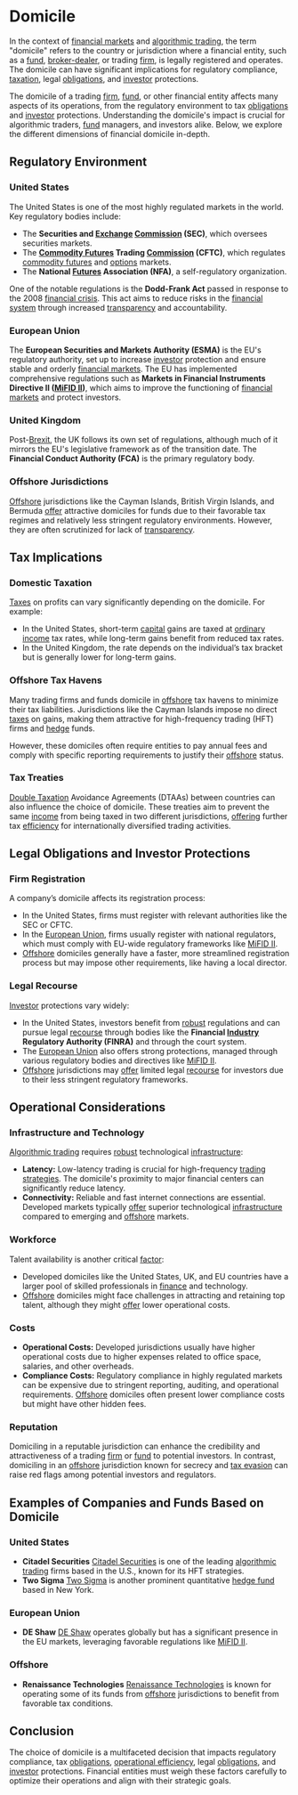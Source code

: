 # Domicile

In the context of [financial markets](../f/financial_market.md) and [algorithmic trading](../a/accountability.md), the term "domicile" refers to the country or jurisdiction where a financial entity, such as a [fund](../f/fund.md), [broker-dealer](../b/broker-dealer.md), or trading [firm](../f/firm.md), is legally registered and operates. The domicile can have significant implications for regulatory compliance, [taxation](../t/taxation.md), legal [obligations](../o/obligation.md), and [investor](../i/investor.md) protections. 

The domicile of a trading [firm](../f/firm.md), [fund](../f/fund.md), or other financial entity affects many aspects of its operations, from the regulatory environment to tax [obligations](../o/obligation.md) and [investor](../i/investor.md) protections. Understanding the domicile's impact is crucial for algorithmic traders, [fund](../f/fund.md) managers, and investors alike. Below, we explore the different dimensions of financial domicile in-depth.

## Regulatory Environment

### United States

The United States is one of the most highly regulated markets in the world. Key regulatory bodies include:
- The **Securities and [Exchange](../e/exchange.md) [Commission](../c/commission.md) (SEC)**, which oversees securities markets.
- The **[Commodity Futures](../c/commodity_futures.md) Trading [Commission](../c/commission.md) (CFTC)**, which regulates [commodity futures](../c/commodity_futures.md) and [options](../o/options.md) markets.
- The **National [Futures](../f/futures.md) Association (NFA)**, a self-regulatory organization.

One of the notable regulations is the **Dodd-Frank Act** passed in response to the 2008 [financial crisis](../f/financial_crisis.md). This act aims to reduce risks in the [financial system](../f/financial_system.md) through increased [transparency](../t/transparency.md) and accountability. 

### European Union

The **European Securities and Markets Authority (ESMA)** is the EU's regulatory authority, set up to increase [investor](../i/investor.md) protection and ensure stable and orderly [financial markets](../f/financial_market.md). The EU has implemented comprehensive regulations such as **Markets in Financial Instruments Directive II ([MiFID II](../m/mifid_ii.md))**, which aims to improve the functioning of [financial markets](../f/financial_market.md) and protect investors.

### United Kingdom

Post-[Brexit](../b/brexit.md), the UK follows its own set of regulations, although much of it mirrors the EU's legislative framework as of the transition date. The **Financial Conduct Authority (FCA)** is the primary regulatory body.

### Offshore Jurisdictions

[Offshore](../o/offshore.md) jurisdictions like the Cayman Islands, British Virgin Islands, and Bermuda [offer](../o/offer.md) attractive domiciles for funds due to their favorable tax regimes and relatively less stringent regulatory environments. However, they are often scrutinized for lack of [transparency](../t/transparency.md).

## Tax Implications

### Domestic Taxation

[Taxes](../t/taxes.md) on profits can vary significantly depending on the domicile. For example:
- In the United States, short-term [capital](../c/capital.md) gains are taxed at [ordinary income](../o/ordinary_income.md) tax rates, while long-term gains benefit from reduced tax rates.
- In the United Kingdom, the rate depends on the individual’s tax bracket but is generally lower for long-term gains.

### Offshore Tax Havens

Many trading firms and funds domicile in [offshore](../o/offshore.md) tax havens to minimize their tax liabilities. Jurisdictions like the Cayman Islands impose no direct [taxes](../t/taxes.md) on gains, making them attractive for high-frequency trading (HFT) firms and [hedge](../h/hedge.md) funds. 

However, these domiciles often require entities to pay annual fees and comply with specific reporting requirements to justify their [offshore](../o/offshore.md) status.

### Tax Treaties

[Double Taxation](../d/double_taxation.md) Avoidance Agreements (DTAAs) between countries can also influence the choice of domicile. These treaties aim to prevent the same [income](../i/income.md) from being taxed in two different jurisdictions, [offering](../o/offering.md) further tax [efficiency](../e/efficiency.md) for internationally diversified trading activities.

## Legal Obligations and Investor Protections

### Firm Registration

A company’s domicile affects its registration process:
- In the United States, firms must register with relevant authorities like the SEC or CFTC.
- In the [European Union](../e/european_union_(eu).md), firms usually register with national regulators, which must comply with EU-wide regulatory frameworks like [MiFID II](../m/mifid_ii.md).
- [Offshore](../o/offshore.md) domiciles generally have a faster, more streamlined registration process but may impose other requirements, like having a local director.

### Legal Recourse

[Investor](../i/investor.md) protections vary widely:
- In the United States, investors benefit from [robust](../r/robust.md) regulations and can pursue legal [recourse](../r/recourse.md) through bodies like the **Financial [Industry](../i/industry.md) Regulatory Authority (FINRA)** and through the court system.
- The [European Union](../e/european_union_(eu).md) also offers strong protections, managed through various regulatory bodies and directives like [MiFID II](../m/mifid_ii.md).
- [Offshore](../o/offshore.md) jurisdictions may [offer](../o/offer.md) limited legal [recourse](../r/recourse.md) for investors due to their less stringent regulatory frameworks.

## Operational Considerations

### Infrastructure and Technology

[Algorithmic trading](../a/accountability.md) requires [robust](../r/robust.md) technological [infrastructure](../i/infrastructure.md):
- **Latency:** Low-latency trading is crucial for high-frequency [trading strategies](../t/trading_strategies.md). The domicile's proximity to major financial centers can significantly reduce latency.
- **Connectivity:** Reliable and fast internet connections are essential. Developed markets typically [offer](../o/offer.md) superior technological [infrastructure](../i/infrastructure.md) compared to emerging and [offshore](../o/offshore.md) markets.

### Workforce

Talent availability is another critical [factor](../f/factor.md):
- Developed domiciles like the United States, UK, and EU countries have a larger pool of skilled professionals in [finance](../f/finance.md) and technology.
- [Offshore](../o/offshore.md) domiciles might face challenges in attracting and retaining top talent, although they might [offer](../o/offer.md) lower operational costs.

### Costs

- **Operational Costs:** Developed jurisdictions usually have higher operational costs due to higher expenses related to office space, salaries, and other overheads.
- **Compliance Costs:** Regulatory compliance in highly regulated markets can be expensive due to stringent reporting, auditing, and operational requirements. [Offshore](../o/offshore.md) domiciles often present lower compliance costs but might have other hidden fees.

### Reputation

Domiciling in a reputable jurisdiction can enhance the credibility and attractiveness of a trading [firm](../f/firm.md) or [fund](../f/fund.md) to potential investors. In contrast, domiciling in an [offshore](../o/offshore.md) jurisdiction known for secrecy and [tax evasion](../t/tax_evasion.md) can raise red flags among potential investors and regulators.

## Examples of Companies and Funds Based on Domicile

### United States

- **Citadel Securities** [Citadel Securities](https://www.citadelsecurities.com/) is one of the leading [algorithmic trading](../a/accountability.md) firms based in the U.S., known for its HFT strategies.
- **Two Sigma** [Two Sigma](https://www.twosigma.com/) is another prominent quantitative [hedge fund](../h/hedge_fund.md) based in New York.

### European Union

- **DE Shaw** [DE Shaw](https://www.deshaw.com/) operates globally but has a significant presence in the EU markets, leveraging favorable regulations like [MiFID II](../m/mifid_ii.md).

### Offshore

- **Renaissance Technologies** [Renaissance Technologies](https://www.rentec.com/) is known for operating some of its funds from [offshore](../o/offshore.md) jurisdictions to benefit from favorable tax conditions.

## Conclusion

The choice of domicile is a multifaceted decision that impacts regulatory compliance, tax [obligations](../o/obligation.md), [operational efficiency](../o/operational_efficiency_in_trading.md), legal [obligations](../o/obligation.md), and [investor](../i/investor.md) protections. Financial entities must weigh these factors carefully to optimize their operations and align with their strategic goals.